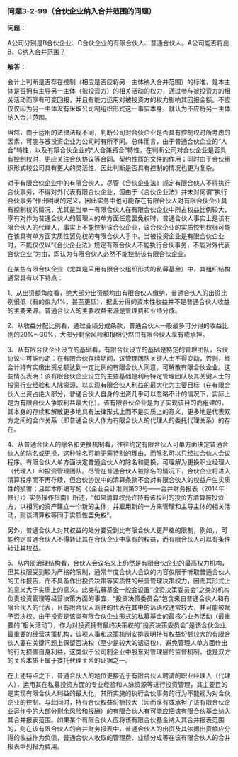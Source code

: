 ### 问题3-2-99（合伙企业纳入合并范围的问题）

**问题：**

A公司分别是B合伙企业、C合伙企业的有限合伙人、普通合伙人。A公司能否将出B、C纳入合并范围？

**解答：**

会计上判断是否存在控制（相应是否应将另一主体纳入合并范围）的标准，是本主体是否拥有主导另一主体（被投资方）的相关活动的权力，通过参与被投资方的相关活动而享有可变回报，并且有能力运用对被投资方的权力影响其回报金额。不应仅仅因为另一主体没有采取公司制组织形式这一事实本身，就认为不应将另一主体纳入合并范围。

当然，由于适用的法律法规不同，判断公司对合伙企业是否具有控制权时所考虑的因素，可能与被投资企业为公司时有所不同。总体而言，由于普通合伙企业的“人合”特性，以及有限合伙企业的“人合兼资合”特性，在判断公司对合伙企业是否具有控制权时，更应关注合伙协议等合同、契约性质的文件的作用；同时由于合伙组织形式较公司具有更大的灵活性，因此判断是否具有控制的情况也更为复杂。

对于有限合伙企业中的有限合伙人，尽管《合伙企业法》规定有限合伙人不得执行合伙事务，不得对外代表有限合伙企业，但由于《合伙企业法》并未对何谓“执行合伙事务”作出明确的定义，因此实务中也可能存在有限合伙人对有限合伙企业具有控制权的情况，尤其是当单一有限合伙人在有限合伙企业中所占权益比例较大，享有对作为普通合伙人的管理人的单方面任意罢免权时，普通合伙人事实上是该有限合伙人的代理人，事实上不能控制该合伙企业，该合伙企业的实质控制权很可能在该具有单方面实质性罢免权的有限合伙人手中。当被投资企业是有限合伙企业时，不能仅仅以“《合伙企业法》规定有限合伙人不能执行合伙事务，不能对外代表合伙企业”为由，即认为有限合伙人必然不能控制该有限合伙企业。

在某些有限合伙企业（尤其是采用有限合伙组织形式的私募基金）中，其组织结构通常具有以下特点：

1、从出资额角度看，绝大部分出资额均由有限合伙人缴纳，普通合伙人的出资比例很低（有的仅为1%，甚至更低），据此分得的资本性收益并不是普通合伙人收益的主要来源。普通合伙人的主要收益来源是管理费和业绩分成。

2、从收益分配比例看，通过业绩分成条款，普通合伙人一般最多可分得的收益比例的20%～30%，大部分剩余风险和报酬仍然由有限合伙人享有或承担。

3、从有限合伙企业设立的基础看，有限合伙设立的基础是特定的管理团队，合伙协议中可能约定：在有限合伙存续期间，该管理团队关键人士不得变动，否则，经合计持有实缴出资总额达到一定比例的有限合伙人同意，可解散有限合伙企业。这些情况表明：该有限合伙企业设立的主要基础是利用特定管理团队及其关键人士的投资行业经验和人脉资源，以实现有限合伙人利益的最大化为主要目标（在有限合伙人出资占绝大部分，普通合伙人自身的出资几乎可以忽略不计的情况下，实际上是为有限合伙人争取利益最大化）。该有限合伙企业是为了实现该目的而组建的，其本身的存续和解散更多地具有法律形式上而不是实质上的意义，更多地是代表双方之间的合作关系（即普通合伙人作为有限合伙人的代理人的委托代理关系）的存在。

4、从普通合伙人的除名和更换机制看，往往约定有限合伙人可单方面决定普通合伙人的除名或更换，这种除名可能无需特别的理由，而除名可以只经过合伙人会议程序。有限合伙人单方面决定普通合伙人的除名和更换，可理解为更换职业经理人（代理人）和投资管理团队。尽管在普通合伙人被除名的情况下，合伙企业将进入清算程序而不再存续，但合伙协议中的清算条款不会对有限合伙人的权益产生实质性的损害；且如本所编写的《〈企业会计准则第33号——合并财务报表（2014年修订）〉实务操作指南》所述，“如果清算权允许持有该权利的投资方清算被投资方，以相同的资产建立一个新的主体，并雇用新的一方来管理和主导主体的相关活动，则该清算权等同于实质性罢免权”。

另外，普通合伙人对其权益的处分要受到比有限合伙人更严格的限制，例如，，可能约定普通合伙人不得转让其在合伙企业中享有的权益，而有限合伙人可以有条件转让其权益。

5、从内部治理结构看，合伙人会议名义上仍然是有限合伙企业的最高权力机构，但其权限受到较为严格的限制，通常年度合伙人会议的内容仅限于听取普通合伙人的工作报告，而不具备作出投资决策等实质性的经营管理决策权力，因而其形式上的意义大于实质上的意义。此类私募基金一般会设置“投资决策委员会”之类的机构负责投资管理等经营决策方面的事宜，“投资决策委员会”包含来自普通合伙人和有限合伙人的代表，且有限合伙人派驻的代表在其中的话语权通常较大，并可能被赋予否决权。由于投资是该类有限合伙企业形式的私募基金的最核心业务活动（最重要的“相关活动”），作为对投资拥有最终决策权的“投资决策委员会”是该合伙企业最重要的经营决策机构，该项人事和决策机制安排表明持有权益份额较大的有限合伙人要在关键问题上保留否决权（至少是较大的话语权），避免管理人单方面作出的行为损害自身利益，这类似于公司制企业中股东对管理层的监督机制，也是双方的关系本质上属于委托代理关系的证据之一。

在上述特点之下，普通合伙人的地位更接近于有限合伙人聘请的职业经理人（代理人），运用其在私募投资方面的专业经验和人脉资源等进行投资管理，其主要目的是实现有限合伙人利益的最大化，其所实施的执行合伙事务的行为不能视为对合伙企业的控制。与此同时，持有合伙权益份额较大（因而享有或承担了该有限合伙企业运作中的大部分剩余风险和报酬）的有限合伙人有可能应把该有限合伙基金纳入其合并报表范围。如果某个有限合伙人应将该有限合伙基金纳入其合并报表范围的，则在该有限合伙人的合并财务报表中，普通合伙人的出资及其依据出资额应分得的收益作为负债，普通合伙人收取的管理费、业绩分成等在该有限合伙人的合并报表中列报为费用。